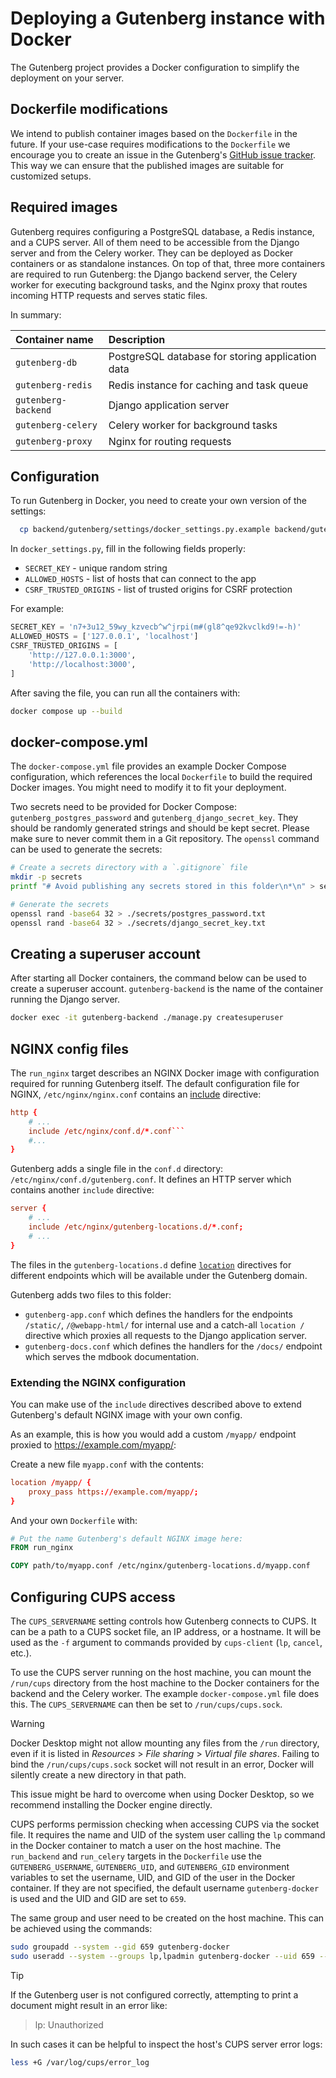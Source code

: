 # Deploying a Gutenberg instance with Docker
The Gutenberg project provides a Docker configuration to simplify the deployment on your server.

## Dockerfile modifications
We intend to publish container images based on the `Dockerfile` in the future. If your use-case requires modifications
to the `Dockerfile` we encourage you to create an issue in the Gutenberg's
[GitHub issue tracker](https://github.com/KSIUJ/gutenberg/issues/). This way we can ensure that the published images
are suitable for customized setups.

## Required images
Gutenberg requires configuring a PostgreSQL database, a Redis instance, and a CUPS server.
All of them need to be accessible from the Django server and from the Celery worker.
They can be deployed as Docker containers or as standalone instances.
On top of that, three more containers are required to run Gutenberg:
the Django backend server, the Celery worker for executing background tasks, and the Nginx proxy that routes incoming HTTP requests and serves static files.

In summary:

| Container name       | Description                                      |
|:-------------------- |:------------------------------------------------ |
| `gutenberg-db`       | PostgreSQL database for storing application data |
| `gutenberg-redis`    | Redis instance for caching and task queue        |
| `gutenberg-backend`  | Django application server                        |
| `gutenberg-celery`   | Celery worker for background tasks               |
| `gutenberg-proxy`    | Nginx for routing requests                       |

## Configuration
To run Gutenberg in Docker, you need to create your own version of the settings:
```bash
  cp backend/gutenberg/settings/docker_settings.py.example backend/gutenberg/settings/docker_settings.py
```
In `docker_settings.py`, fill in the following fields properly:
* `SECRET_KEY` - unique random string 
* `ALLOWED_HOSTS` - list of hosts that can connect to the app
* `CSRF_TRUSTED_ORIGINS` - list of trusted origins for CSRF protection

For example:
```python
SECRET_KEY = 'n7+3u12_59wy_kzvecb^w^jrpi(m#(gl8^qe92kvclkd9!=-h)'
ALLOWED_HOSTS = ['127.0.0.1', 'localhost']
CSRF_TRUSTED_ORIGINS = [
    'http://127.0.0.1:3000',
    'http://localhost:3000',
]
```
After saving the file, you can run all the containers with:
```bash
docker compose up --build	
```

## docker-compose.yml
The `docker-compose.yml` file provides an example Docker Compose configuration, which references the local `Dockerfile`
to build the required Docker images. You might need to modify it to fit your deployment.

Two secrets need to be provided for Docker Compose: `gutenberg_postgres_password` and
`gutenberg_django_secret_key`. They should be randomly generated strings and should be kept secret.
Please make sure to never commit them in a Git repository. The `openssl` command can be used
to generate the secrets:

```bash
# Create a secrets directory with a `.gitignore` file
mkdir -p secrets
printf "# Avoid publishing any secrets stored in this folder\n*\n" > secrets/.gitignore

# Generate the secrets
openssl rand -base64 32 > ./secrets/postgres_password.txt
openssl rand -base64 32 > ./secrets/django_secret_key.txt
```

## Creating a superuser account
After starting all Docker containers, the command below can be used to create a superuser account.
`gutenberg-backend` is the name of the container running the Django server.

```bash
docker exec -it gutenberg-backend ./manage.py createsuperuser
```

## NGINX config files
The `run_nginx` target describes an NGINX Docker image with configuration required for running Gutenberg itself.
The default configuration file for NGINX, `/etc/nginx/nginx.conf` contains
an [include](https://nginx.org/en/docs/ngx_core_module.html#include) directive:
```conf
http {
    # ...
    include /etc/nginx/conf.d/*.conf```
    #...
}
```
Gutenberg adds a single file in the `conf.d` directory: `/etc/nginx/conf.d/gutenberg.conf`.
It defines an HTTP server which contains another `include` directive:
```conf
server {
    # ...
    include /etc/nginx/gutenberg-locations.d/*.conf;
    # ...
}
```
The files in the `gutenberg-locations.d` define [`location`](https://nginx.org/en/docs/http/ngx_http_core_module.html#location)
directives for different endpoints which will be available under the Gutenberg domain.

Gutenberg adds two files to this folder:
- `gutenberg-app.conf` which defines the handlers for the endpoints
    `/static/`, `/@webapp-html/` for internal use and a catch-all `location /` directive
    which proxies all requests to the Django application server.
- `gutenberg-docs.conf` which defines the handlers for the `/docs/` endpoint
    which serves the mdbook documentation.

### Extending the NGINX configuration
You can make use of the `include` directives described above to extend Gutenberg's default NGINX image with your own
config.

As an example, this is how you would add a custom `/myapp/` endpoint proxied to https://example.com/myapp/:

Create a new file `myapp.conf` with the contents:
```conf
location /myapp/ {
    proxy_pass https://example.com/myapp/;
}
```

And your own `Dockerfile` with:
```Dockerfile
# Put the name Gutenberg's default NGINX image here:
FROM run_nginx

COPY path/to/myapp.conf /etc/nginx/gutenberg-locations.d/myapp.conf
```

## Configuring CUPS access
The `CUPS_SERVERNAME` setting controls how Gutenberg connects to CUPS.
It can be a path to a CUPS socket file, an IP address, or a hostname.
It will be used as the `-f` argument to commands provided by `cups-client`
(`lp`, `cancel`, etc.).

To use the CUPS server running on the host machine, you can mount the
`/run/cups` directory from the host machine to the Docker containers for
the backend and the Celery worker. The example `docker-compose.yml` file
does this. The `CUPS_SERVERNAME` can then be set to `/run/cups/cups.sock`.

> [!WARNING]
> Docker Desktop might not allow mounting any files from the `/run` directory,
> even if it is listed in *Resources* > *File sharing* > *Virtual file shares*.
> Failing to bind the `/run/cups/cups.sock` socket will not result in an error,
> Docker will silently create a new directory in that path.
> 
> This issue might be hard to overcome when using Docker Desktop, so we recommend
> installing the Docker engine directly.

CUPS performs permission checking when accessing CUPS via the socket file.
It requires the name and UID of the system user calling the `lp` command
in the Docker container to match a user on the host machine.
The `run_backend` and `run_celery` targets in the `Dockerfile` use the
`GUTENBERG_USERNAME`, `GUTENBERG_UID`, and `GUTENBERG_GID` environment
variables to set the username, UID, and GID of the user in the Docker
container. If they are not specified, the default username
`gutenberg-docker` is used and the UID and GID are set to `659`.

The same group and user need to be created on the host machine.
This can be achieved using the commands:
```bash
sudo groupadd --system --gid 659 gutenberg-docker
sudo useradd --system --groups lp,lpadmin gutenberg-docker --uid 659 --gid 659
```

> [!TIP]
> If the Gutenberg user is not configured correctly, attempting to print
> a document might result in an error like:
> > lp: Unauthorized
>
> In such cases it can be helpful to inspect the host's CUPS server error
> logs:
> ```bash
> less +G /var/log/cups/error_log
> ```
